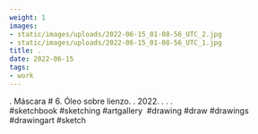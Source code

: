 ```yaml
---
weight: 1
images:
- static/images/uploads/2022-06-15_01-08-56_UTC_2.jpg
- static/images/uploads/2022-06-15_01-08-56_UTC_1.jpg
title: .
date: 2022-06-15
tags:
- work
---
```


.
Máscara # 6.
Óleo sobre lienzo.
.
2022.
.
.
.
#sketchbook #sketching #artgallery  #drawing #draw #drawings #drawingart #sketch

